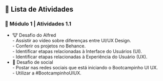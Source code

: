

<h2 dir="auto"> 📝 Lista de Atividades </h2>



<h3 dir="auto"> 🔶 Módulo 1 | Atividades 1.1 </h3>
<ul dir="auto">
  <li>🐮  Desafio do Alfred </li>
  - Assistir ao vídeo sobre diferenças entre UI/UX Design.<br>
  - Conferir os projetos no Behance.<br>
  - Identificar etapas relacionadas à Interface do Usuários (UI).<br>
  - Identificar etapas relacionadas à Experiência do Usuário (UX).<br>
  <li>📱 Desafio de social </li>
  - Postar nas redes sociais que está iniciando o Bootcampinho UI UX.<br>
  - Utilizar a #BootcampinhoUIUX.<br> 
</ul>